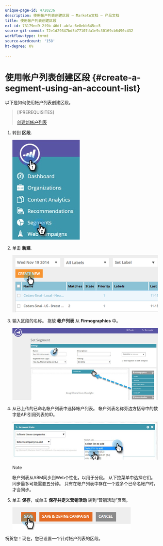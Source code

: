 ```yaml
---
unique-page-id: 4720236
description: 使用帐户列表创建区段 — Marketo文档 — 产品文档
title: 使用帐户列表创建区段
exl-id: 73179ed9-2f9b-46df-abfa-6e8ebb645cc5
source-git-commit: 72e1d29347bd5b77107da1e9c30169cb6490c432
workflow-type: tm+mt
source-wordcount: '158'
ht-degree: 0%

---
```


# 使用帐户列表创建区段 {#create-a-segment-using-an-account-list}

以下是如何使用帐户列表创建区段。

>[!PREREQUISITES]
>
>[创建新帐户列表](/help/marketo/product-docs/target-account-management/target/account-lists.md)

1. 转到 **区段**.

   ![](assets/new-dropdown-segments-hand-no-account-list.jpg)

1. 单击 **新建**.

   ![](assets/image2014-11-19-19-3a33-3a47.png)

1. 输入区段的名称。 拖放 **帐户列表** 从 **Firmographics** 中。

   ![](assets/set-segment-hands.jpg)

1. 从已上传的已命名帐户列表中选择帐户列表。 帐户列表名称旁边方括号中的数字是API引用列表的ID。

   ![](assets/select-list-for-segment-hands.jpg)

   >[!NOTE]
   >
   >帐户列表从ABM同步到Web个性化，以用于分段。 从下拉菜单中选择它们。 同步最多可能需要五分钟。 只有在帐户列表中存在一个或多个已命名帐户时，才会同步。

1. 单击 **保存**，或单击 **保存并定义营销活动** 转到“营销活动”页面。

   ![](assets/image2014-11-19-19-3a48-3a20.png)

祝贺您！现在，您已设置一个针对帐户列表的区段。
